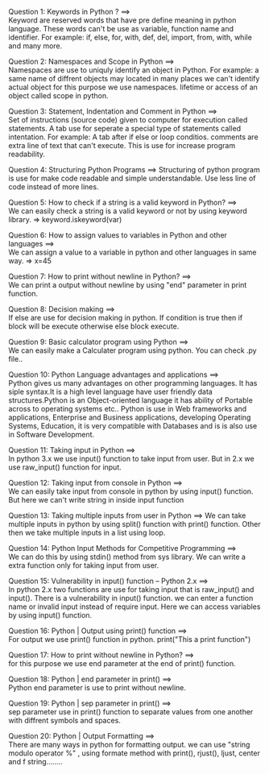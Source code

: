 Question 1: Keywords in Python ? ==>  
Keyword are reserved words that have pre define meaning in python language. These words can't be use as variable, function name and
identifier. For example: if, else, for, with, def, del, import, from, with, while and many more.

Question 2:  Namespaces and Scope in Python ==>  
Namespaces are use to uniquly identify an object in Python. For example: a same name of diffrent objects may located in many places
we can't identify actual object for this purpose we use namespaces.
lifetime or access of an object called scope in python.
	
Question 3: Statement, Indentation and Comment in Python ==>  
Set of instructions (source code) given to computer for execution called statements.
A tab use for seperate a special type of statements called intentation. For example: A tab after if else or loop conditios.
comments are extra line of text that can't execute. This is use for increase program readability.

Question 4: Structuring Python Programs ==>
Structuring of python program is use for make code readable and simple understandable. Use less line of code instead of more lines. 

Question 5: How to check if a string is a valid keyword in Python? ==>  
We can easily check a string is a valid keyword or not by using keyword library. => keyword.iskeyword(var)

Question 6: How to assign values to variables in Python and other languages ==>  
We can assign a value to a variable in python and other languages in same way. => x=45

Question 7: How to print without newline in Python? ==>  
We can print a output without newline by using "end" parameter in print function.

Question 8: Decision making ==>  
If else are use for decision making in python. If condition is true then if block will be execute otherwise else block execute.

Question 9: Basic calculator program using Python ==>  
We can easily make a Calculater program using python. You can check .py file..

Question 10: Python Language advantages and applications ==>  
Python gives us many advantages on other programming languages. It has siple syntax.It is a high level language have user friendly
data structures.Python is an Object-oriented language it has ability of Portable across to operating systems etc..
Python is use in Web frameworks and applications, Enterprise and Business applications, developing Operating Systems, Education,
it is very compatible with Databases and is is also use in Software Development.

Question 11: Taking input in Python ==>  
In python 3.x we use input() function to take input from user. But in 2.x we use raw_input() function for input.

Question 12: Taking input from console in Python ==>  
We can easily take input from console in python by using input() function. But here we can't write string in inside input function

Question 13: Taking multiple inputs from user in Python ==> 
We can take multiple inputs in python by using split() function with print() function. Other then we take multiple inputs in a list
using loop. 
	
Question 14: Python Input Methods for Competitive Programming ==>  
We can do this by using stdin() method from sys library. We can write a extra function only for taking input from user.

Question 15: Vulnerability in input() function – Python 2.x ==>  
In python 2.x two functions are use for taking input that is raw_input() and input(). There is a vulnerability in input() function. we
can enter a function name or invalid input instead of require input. Here we can access variables by using input() function.

Question 16: Python | Output using print() function ==>  
For output we use print() function in python. print("This a print function")

Question 17: How to print without newline in Python? ==>  
for this purpose we use end parameter at the end of print() function.

Question 18: Python | end parameter in print() ==>  
Python end parameter is use to print without newline.

Question 19: Python | sep parameter in print() ==>  
sep parameter use in print() function to separate values from one another with diffrent symbols and spaces.

Question 20: Python | Output Formatting ==>  
There are many ways in python for formatting output. we can use "string modulo operator %" , using formate method with print(),
rjust(), ljust, center and f string........


	
